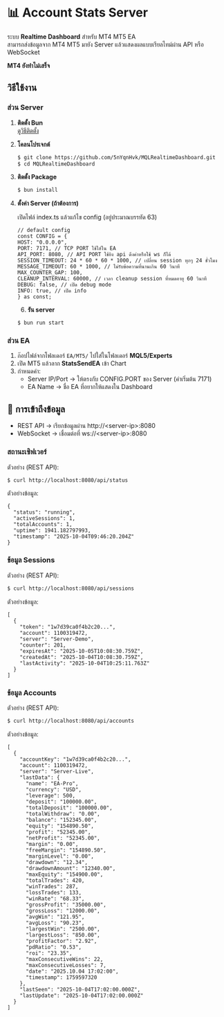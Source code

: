 # 📊 Account Stats Server

ระบบ **Realtime Dashboard** สำหรับ MT4 MT5 EA  
สามารถส่งข้อมูลจาก MT4 MT5 มายัง Server แล้วแสดงผลแบบเรียลไทม์ผ่าน API หรือ WebSocket

**MT4 ยังทำไม่เสร็จ**

## วิธีใช้งาน

### ส่วน Server

1. **ติดตั้ง Bun**  
   [ดูวิธีติดตั้ง](https://bun.com/docs/installation)

2. **โคลนโปรเจกต์**
   ```bash
   $ git clone https://github.com/5nYqnHvk/MQLRealtimeDashboard.git
   $ cd MQLRealtimeDashboard
   ```
3. **ติดตั้ง Package**

   ```bash
   $ bun install
   ```

4. **ตั้งค่า Server (ถ้าต้องการ)**

   เปิดไฟล์ index.ts แล้วแก้ไข config (อยู่ประมาณบรรทัด 63)

   ```
   // default config
   const CONFIG = {
   HOST: "0.0.0.0",
   PORT: 7171, // TCP PORT ใช้ใส่ใน EA
   API_PORT: 8080, // API PORT ใช้ยิง api ดึงค่าหรือใช้ ws ก็ได้
   SESSION_TIMEOUT: 24 * 60 * 60 * 1000, // เปลี่ยน session ทุกๆ 24 ชั่วโมง
   MESSAGE_TIMEOUT: 60 * 1000, // ไม่รับข้อความที่นานเกิน 60 วินาที
   MAX_COUNTER_GAP: 100,
   CLEANUP_INTERVAL: 60000, // เวลา cleanup session ที่หมดอายุ 60 วินาที
   DEBUG: false, // เปิด debug mode
   INFO: true, // เปิด info
   } as const;
   ```

   6. **รัน server**

   ```bash
   $ bun run start
   ```

### ส่วน EA

1. ก๊อปไฟล์จากโฟลเดอร์ `EA/MT5/` ไปใส่ในโฟลเดอร์ **MQL5/Experts**
2. เปิด MT5 แล้วลาก **StatsSendEA** เข้า Chart
3. กำหนดค่า:
   - Server IP/Port → ให้ตรงกับ CONFIG.PORT ของ Server (ค่าเริ่มต้น 7171)
   - EA Name → ชื่อ EA ที่อยากให้แสดงใน Dashboard

## 📡 การเข้าถึงข้อมูล

- REST API → เรียกข้อมูลผ่าน http://\<server-ip>:8080
- WebSocket → เชื่อมต่อที่ ws://\<server-ip>:8080

### สถานะเซิฟเวอร์

ตัวอย่าง (REST API):

```bash
$ curl http://localhost:8080/api/status
```

ตัวอย่างข้อมูล:

```
{
  "status": "running",
  "activeSessions": 1,
  "totalAccounts": 1,
  "uptime": 1941.182797993,
  "timestamp": "2025-10-04T09:46:20.204Z"
}
```

### ข้อมูล Sessions

ตัวอย่าง (REST API):

```bash
$ curl http://localhost:8080/api/sessions
```

ตัวอย่างข้อมูล:

```
[
  {
    "token": "1w7d39ca0f4b2c20...",
    "account": 1100319472,
    "server": "Server-Demo",
    "counter": 201,
    "expiresAt": "2025-10-05T10:08:30.759Z",
    "createdAt": "2025-10-04T10:08:30.759Z",
    "lastActivity": "2025-10-04T10:25:11.763Z"
  }
]
```

### ข้อมูล Accounts

ตัวอย่าง (REST API):

```bash
$ curl http://localhost:8080/api/accounts
```

ตัวอย่างข้อมูล:

```
[
  {
    "accountKey": "1w7d39ca0f4b2c20...",
    "account": 1100319472,
    "server": "Server-Live",
    "lastData": {
      "name": "EA-Pro",
      "currency": "USD",
      "leverage": 500,
      "deposit": "100000.00",
      "totalDeposit": "100000.00",
      "totalWithdraw": "0.00",
      "balance": "152345.00",
      "equity": "154890.50",
      "profit": "52345.00",
      "netProfit": "52345.00",
      "margin": "0.00",
      "freeMargin": "154890.50",
      "marginLevel": "0.00",
      "drawdown": "12.34",
      "drawdownAmount": "12340.00",
      "maxEquity": "154900.00",
      "totalTrades": 420,
      "winTrades": 287,
      "lossTrades": 133,
      "winRate": "68.33",
      "grossProfit": "35000.00",
      "grossLoss": "12000.00",
      "avgWin": "121.95",
      "avgLoss": "90.23",
      "largestWin": "2500.00",
      "largestLoss": "850.00",
      "profitFactor": "2.92",
      "pdRatio": "0.53",
      "roi": "23.35",
      "maxConsecutiveWins": 22,
      "maxConsecutiveLosses": 7,
      "date": "2025.10.04 17:02:00",
      "timestamp": 1759597320
    },
    "lastSeen": "2025-10-04T17:02:00.000Z",
    "lastUpdate": "2025-10-04T17:02:00.000Z"
  }
]
```
